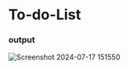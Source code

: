 # To-do-List
### output
![Screenshot 2024-07-17 151550](https://github.com/user-attachments/assets/44088329-5cca-441c-a83c-08530a32fe73)
